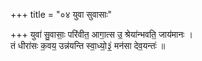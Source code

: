 +++
title = "०४ युवा सुवासाः"

+++
युवा॑ सु॒वासाः॒ परि॑वीत॒ आगा॒त्स उ॒ श्रेया॑न्भवति॒ जाय॑मानः ।  
तं धीरा॑सः क॒वय॒ उन्न॑यन्ति स्वा॒ध्यो॒३॒॑ मन॑सा देव॒यन्तः॑ ॥